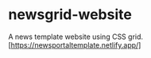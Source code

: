 # newsgrid-website
A news template website using CSS grid.
[https://newsportaltemplate.netlify.app/]
